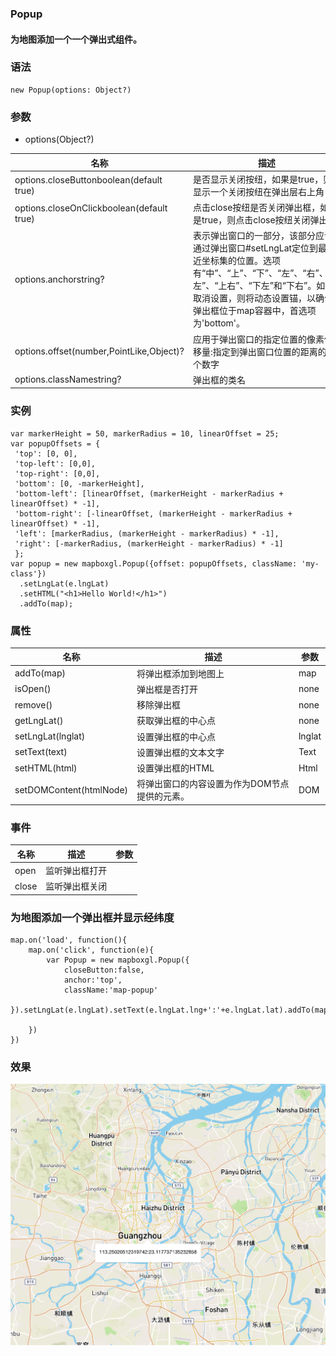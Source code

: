 ### Popup

#### 为地图添加一个一个弹出式组件。

### 语法

```
new Popup(options: Object?)
```

### 参数

* options(Object?)

|  名称  |  描述  |  参数  |
|----|----|----|
|  options.closeButtonboolean(default true)  |  是否显示关闭按纽，如果是true，则显示一个关闭按纽在弹出层右上角  |  Boolean  |
|  options.closeOnClickboolean(default true)  |  点击close按纽是否关闭弹出框，如果是true，则点击close按纽关闭弹出框  |  Boolean  |
|  options.anchorstring?  |  表示弹出窗口的一部分，该部分应该通过弹出窗口#setLngLat定位到最靠近坐标集的位置。选项有“中”、“上”、“下”、“左”、“右”、“上左”、“上右”、“下左”和“下右”。如果取消设置，则将动态设置锚，以确保弹出框位于map容器中，首选项为'bottom'。  |  String  |
|  options.offset(number,PointLike,Object)?  |  应用于弹出窗口的指定位置的像素偏移量:指定到弹出窗口位置的距离的单个数字  |  Number、PointLink、Object  |
|  options.classNamestring?  |  弹出框的类名  |  String  |

### 实例

```
var markerHeight = 50, markerRadius = 10, linearOffset = 25;
var popupOffsets = {
 'top': [0, 0],
 'top-left': [0,0],
 'top-right': [0,0],
 'bottom': [0, -markerHeight],
 'bottom-left': [linearOffset, (markerHeight - markerRadius + linearOffset) * -1],
 'bottom-right': [-linearOffset, (markerHeight - markerRadius + linearOffset) * -1],
 'left': [markerRadius, (markerHeight - markerRadius) * -1],
 'right': [-markerRadius, (markerHeight - markerRadius) * -1]
 };
var popup = new mapboxgl.Popup({offset: popupOffsets, className: 'my-class'})
  .setLngLat(e.lngLat)
  .setHTML("<h1>Hello World!</h1>")
  .addTo(map);
```

### 属性

|  名称  |  描述  |  参数  |
|----|----|----|
|  addTo(map)  |  将弹出框添加到地图上  |  map  |
|  isOpen()  |  弹出框是否打开  |  none  |
|  remove()  |  移除弹出框  |  none  |
|  getLngLat()  |  获取弹出框的中心点  |  none  |
|  setLngLat(lnglat)  |  设置弹出框的中心点  |  lnglat  |
|  setText(text)  |  设置弹出框的文本文字  |  Text  |
|  setHTML(html)  |  设置弹出框的HTML  |  Html  |
|  setDOMContent(htmlNode)  |  将弹出窗口的内容设置为作为DOM节点提供的元素。  |  DOM  |

### 事件

|  名称  |  描述  |  参数  |
|----|----|----|
|  open  |  监听弹出框打开  |    |
|  close  |  监听弹出框关闭  |    |

### 为地图添加一个弹出框并显示经纬度

```
map.on('load', function(){
	map.on('click', function(e){
		var Popup = new mapboxgl.Popup({
			closeButton:false,
			anchor:'top',
			className:'map-popup'
		}).setLngLat(e.lngLat).setText(e.lngLat.lng+':'+e.lngLat.lat).addTo(map);
			
	})
})
```

### 效果

![../../../images/mapbox_popup.png](../../../images/mapbox_popup.png)